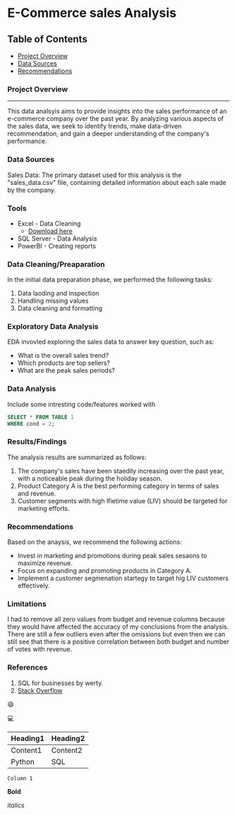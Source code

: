 # E-Commerce sales Analysis

## Table of Contents
- [Project Overview](#project-overview)
- [Data Sources](#data-sources)
- [Recommendations](#recommendations)
### Project Overview
---

This data analsyis aims to provide insights into the sales performance of an e-commerce company over the past year. By analyzing various aspects of the sales data, we seek to identify trends, make data-driven recommendation, and gain a deeper understanding of the company's performance.

### Data Sources

Sales Data: The primary dataset used for this analysis is the "sales_data.csv" file, containing detailed information about each sale made by the company.

### Tools

- Excel -  Data Cleaning
   - [Download here](https://microsoft.com)
- SQL Server - Data Analysis
- PowerBI - Creating reports


### Data Cleaning/Preaparation

In the initial data preparation phase, we performed the following tasks:
1. Data laoding and inspection
2. Handling missing values
3. Data cleaning and formatting

### Exploratory Data Analysis

EDA invovled exploring the sales data to answer key question, such as:
- What is the overall sales trend?
- Which products are top sellers?
- What are the peak sales periods?

### Data Analysis

Include some intresting code/features worked with

```sql
SELECT * FROM TABLE 1
WHERE cond = 2;
```

### Results/Findings

The analysis results are summarized as follows:
1. The company's sales have been staedily increasing over the past year, with a noticeable peak during the holiday season.
2. Product Category A is the best performing category in terms of sales and revenue.
3. Customer segments with high lfietime value (LIV) should be targeted for marketing efforts.


### Recommendations

Based on the anaysis, we recommend the following actions:
- Invest in marketing and promotions during peak sales sesaons to maximize revenue.
- Focus on expanding and promoting products in Category A.
- Implement a customer segmenation startegy to target hig LIV customers effectively.

### Limitations

I had to remove all zero values from budget and revenue columns because they would have affected the accuracy of my conclusions from the analysis. There are still a few outliers even after the omissions but even then we can still see that there is a positive correlation between both budget and number of votes with revenue.

### References

1. SQL for businesses by werty.
2. [Stack Overflow](htttps//stackoverflow.com)

😄

💻

|Heading1|Heading2|
|--------|--------|
|Content1|Content2|
|Python|SQL|

`Column 1`

 **Bold**

 *italics*
